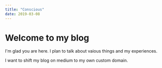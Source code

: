 ```yaml
---
title: "Conscious"
date: 2019-03-08
---
```

# Welcome to my blog

I'm glad you are here. I plan to talk about vaious things and my experiences.

I want to shift my blog on medium to my own custom domain.
